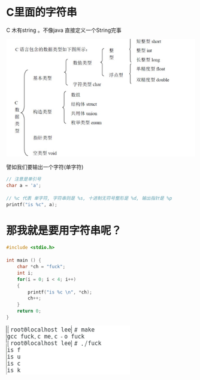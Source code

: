 # C里面的字符串

C 木有string 。不像java 直接定义一个String完事

![](/assets/C啊实打实大大212334435678hkhjkhjkhjkhjkhjkhjkhjkh.png)

譬如我们要输出一个字符\(单字符\)

```c
// 注意是单引号
char a = 'a'; 

// %c 代表 单字符, 字符串则是 %s, 十进制无符号整形是 %d, 输出指针是 %p
printf("is %c", a);
```

# 那我就是要用字符串呢？

```c
#include <stdio.h>

int main () {
    char *ch = "fuck";
    int i;
    for(i = 0; i < 4; i++)
    {
        printf("is %c \n", *ch);
        ch++;
    }
    return 0;
}
```

![](/assets/add飒飒的让人突然又让他也认同与人体有人头呀.png)

